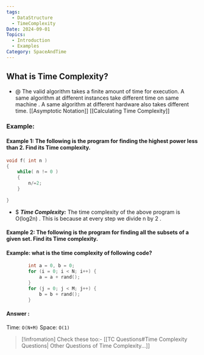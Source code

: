 ```yaml
---
tags:
  - DataStructure
  - TimeComplexity
Date: 2024-09-01
Topics:
  - Introduction
  - Examples
Category: SpaceAndTime
---
```

## What is Time Complexity?
- @ The valid algorithm takes a finite amount of time for execution.
A same algorithm at different instances take different time on same machine .
A same algorithm at different hardware also takes different time.
[[Asymptotic Notation]]
[[Calculating Time Complexity]]


### Example: 

#### Example 1: The following is the program for finding the highest power less than 2. Find its Time complexity.
```cpp
void f( int n )
{
    while( n != 0 )
    {
        n/=2;
    }
    
}
```
- $ _**Time Complexity:**_ The time complexity of the above program is O(log2n) . This is because at every step we divide n by 2 .


#### Example 2: The following is the program for finding all the subsets of a given set. Find its Time complexity.




#### Example: what is the time complexity of following code?

```cpp
        int a = 0, b = 0;    
        for (i = 0; i < N; i++) {
            a = a + rand();  
        }
        for (j = 0; j < M; j++) {
            b = b + rand();
        }
```

#### Answer :
Time: `O(N+M)`
Space: `O(1)`


> [!infromation] Check these too:-
[[TC Questions#Time Complexity Questions| Other Questions of Time Complexity...]]

